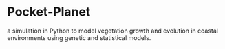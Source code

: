 # Pocket-Planet
a simulation in Python to model vegetation growth and evolution in coastal environments using genetic and statistical models.
